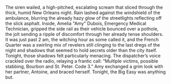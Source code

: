 The siren wailed, a high-pitched, escalating scream that sliced through the thick, humid New Orleans night. Rain lashed against the windshield of the ambulance, blurring the already hazy glow of the streetlights reflecting off the slick asphalt. Inside, Amelia "Amy" Dubois, Emergency Medical Technician, gripped the side rail as their vehicle bounced over a pothole, the jolt sending a ripple of discomfort through her already tense shoulders. It was just past 2 am, the witching hour as some called it, and the French Quarter was a swirling mix of revelers still clinging to the last dregs of the night and shadows that seemed to hold secrets older than the city itself. Tonight, those shadows felt particularly menacing.  The dispatcher’s voice crackled over the radio, relaying a frantic call: “Multiple victims, possible stabbing, Bourbon and St. Peter. Code 3.” Amy exchanged a grim look with her partner, Antoine, and braced herself.  Tonight, the Big Easy was anything but.
